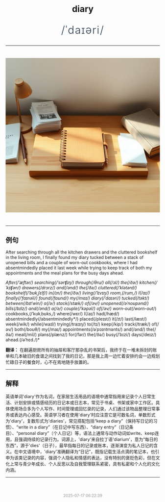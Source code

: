 <div align="center">

# diary

<div style="margin: 30px 0;">
<h1 style="font-size: 2.5em; font-weight: 300; letter-spacing: 2px; margin: 0; color: #2c3e50;">
/ˈdaɪəri/
</h1>
</div>

</div>

---

<div align="center" style="margin: 40px 0;">

![diary](images/diary.png)

</div>

---

## 例句

After searching through all the kitchen drawers and the cluttered bookshelf in the living room, I finally found my diary tucked between a stack of unopened bills and a couple of worn-out cookbooks, where I had absentmindedly placed it last week while trying to keep track of both my appointments and the meal plans for the busy days ahead.

*After(/ˈæftər/) searching(/ˈsərʧɪŋ/) through(/θru/) all(/ɔl/) the(/ðə/) kitchen(/ˈkɪʧən/) drawers(/drɔrz/) and(/ənd/) the(/ðə/) cluttered(/ˈklətərd/) bookshelf(/ˈbʊkˌʃɛlf/) in(/ɪn/) the(/ðə/) living(/ˈlɪvɪŋ/) room,(/rum,/) I(/aɪ/) finally(/ˈfaɪnəli/) found(/faʊnd/) my(/maɪ/) diary(/ˈdaɪəri/) tucked(/təkt/) between(/bɪtˈwin/) a(/ə/) stack(/stæk/) of(/əv/) unopened(/əˈnoʊpənd/) bills(/bɪlz/) and(/ənd/) a(/ə/) couple(/ˈkəpəl/) of(/əv/) worn-out(/worn-out*/) cookbooks,(/ˈkʊkˌbʊks,/) where(/wɛr/) I(/aɪ/) had(/hæd/) absentmindedly(/absentmindedly*/) placed(/pleɪst/) it(/ɪt/) last(/læst/) week(/wik/) while(/waɪl/) trying(/traɪɪŋ/) to(/tɪ/) keep(/kip/) track(/træk/) of(/əv/) both(/boʊθ/) my(/maɪ/) appointments(/əˈpɔɪntmənts/) and(/ənd/) the(/ðə/) meal(/mil/) plans(/plænz/) for(/fər/) the(/ðə/) busy(/ˈbɪzi/) days(/deɪz/) ahead.(/əˈhɛd./)*

**翻译：** 在翻遍厨房所有的抽屉和客厅那杂乱的书架后，我终于在一堆未拆封的账单和几本破旧的食谱之间找到了我的日记，那是我上周一边忙着安排约会一边规划忙碌日子的餐食时，心不在焉地随手放置的。

---

## 解释

英语单词'diary'作为名词，在家居生活用品的语境中通常指用来记录个人日常生活、计划安排或情感经历的日记本或日志本，常见于书桌、书架或家中工作区。具体使用场合多为个人写作、时间管理或回忆录的记录，人们通过该物品整理日常事务或表达内心感受。英语学习者在使用'diary'时应注意它是可数名词，单数形式为'diary'，复数形式为'diaries'，常见搭配包括“keep a diary”（保持写日记的习惯）、“write in a diary”（在日记中写东西）、“diary entry”（日记条目）、“personal diary”（个人日记）等，语法上通常与动作动词如write、keep连用，且强调持续的记录行为。词源上，'diary'来自拉丁语'diarium'，意为“每日的东西”，源于'dies'（日子），最早指每日的记录或账本，逐渐演变为私人日记的含义。在中文语境中，'diary'准确翻译为“日记”，既指记载生活点滴的笔记本，也引申为该类记录的内容，强调个人隐私和情感的表达，没有特别的褒贬色彩，但在文化上常与青少年成长、个人反思以及自我管理联系紧密，具有私密和个人化的文化内涵。


---

<div align="center" style="margin-top: 50px;">
<small style="color: #999; font-size: 0.9em;">2025-07-17 06:22:39</small>
</div>

